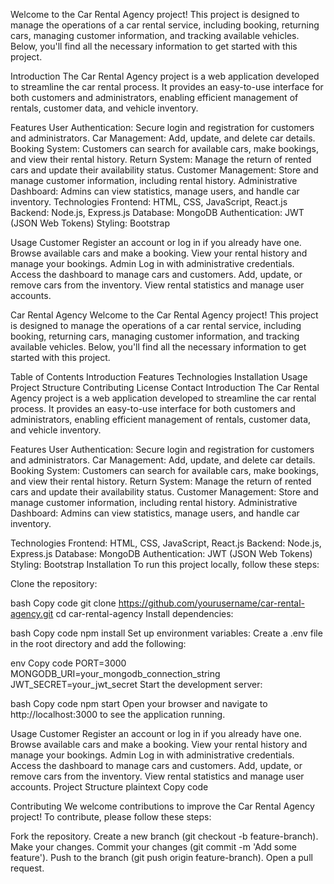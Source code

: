 Welcome to the Car Rental Agency project! 
This project is designed to manage the operations of a car rental service, including booking, returning cars, managing customer information, 
and tracking available vehicles. Below, you'll find all the necessary information to get started with this project.


Introduction
The Car Rental Agency project is a web application developed to streamline the car rental process.
It provides an easy-to-use interface for both customers and administrators, enabling efficient management of rentals, customer data, and vehicle inventory.

Features
User Authentication: Secure login and registration for customers and administrators.
Car Management: Add, update, and delete car details.
Booking System: Customers can search for available cars, make bookings, and view their rental history.
Return System: Manage the return of rented cars and update their availability status.
Customer Management: Store and manage customer information, including rental history.
Administrative Dashboard: Admins can view statistics, manage users, and handle car inventory.
Technologies
Frontend: HTML, CSS, JavaScript, React.js
Backend: Node.js, Express.js
Database: MongoDB
Authentication: JWT (JSON Web Tokens)
Styling: Bootstrap

Usage
Customer
Register an account or log in if you already have one.
Browse available cars and make a booking.
View your rental history and manage your bookings.
Admin
Log in with administrative credentials.
Access the dashboard to manage cars and customers.
Add, update, or remove cars from the inventory.
View rental statistics and manage user accounts.


Car Rental Agency
Welcome to the Car Rental Agency project! This project is designed to manage the operations of a car rental service, including booking, returning cars, managing customer information, and tracking available vehicles. Below, you'll find all the necessary information to get started with this project.

Table of Contents
Introduction
Features
Technologies
Installation
Usage
Project Structure
Contributing
License
Contact
Introduction
The Car Rental Agency project is a web application developed to streamline the car rental process. It provides an easy-to-use interface for both customers and administrators, enabling efficient management of rentals, customer data, and vehicle inventory.

Features
User Authentication: Secure login and registration for customers and administrators.
Car Management: Add, update, and delete car details.
Booking System: Customers can search for available cars, make bookings, and view their rental history.
Return System: Manage the return of rented cars and update their availability status.
Customer Management: Store and manage customer information, including rental history.
Administrative Dashboard: Admins can view statistics, manage users, and handle car inventory.


Technologies
Frontend: HTML, CSS, JavaScript, React.js
Backend: Node.js, Express.js
Database: MongoDB
Authentication: JWT (JSON Web Tokens)
Styling: Bootstrap
Installation
To run this project locally, follow these steps:

Clone the repository:

bash
Copy code
git clone https://github.com/yourusername/car-rental-agency.git
cd car-rental-agency
Install dependencies:

bash
Copy code
npm install
Set up environment variables:
Create a .env file in the root directory and add the following:

env
Copy code
PORT=3000
MONGODB_URI=your_mongodb_connection_string
JWT_SECRET=your_jwt_secret
Start the development server:

bash
Copy code
npm start
Open your browser and navigate to http://localhost:3000 to see the application running.

Usage
Customer
Register an account or log in if you already have one.
Browse available cars and make a booking.
View your rental history and manage your bookings.
Admin
Log in with administrative credentials.
Access the dashboard to manage cars and customers.
Add, update, or remove cars from the inventory.
View rental statistics and manage user accounts.
Project Structure
plaintext
Copy code


Contributing
We welcome contributions to improve the Car Rental Agency project! To contribute, please follow these steps:

Fork the repository.
Create a new branch (git checkout -b feature-branch).
Make your changes.
Commit your changes (git commit -m 'Add some feature').
Push to the branch (git push origin feature-branch).
Open a pull request.
